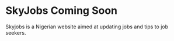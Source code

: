 # SkyJobs Coming Soon

Skyjobs is a Nigerian website aimed at updating jobs and tips to job seekers.



